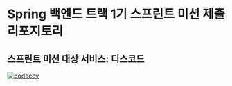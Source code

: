# Spring 백엔드 트랙 1기 스프린트 미션 제출 리포지토리

## 스프린트 미션 대상 서비스: 디스코드

[![codecov](https://codecov.io/github/silvarge/1-sprint-mission/graph/badge.svg?token=00FSRXRYS0)](https://codecov.io/github/silvarge/1-sprint-mission)
